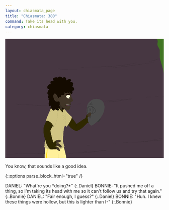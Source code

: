 ```yaml
---
layout: chiasmata_page
title: "Chiasmata: 380"
command: Take its head with you.
category: chiasmata
---
```


![380](/chiasmata/images/narrative/378.png)

You know, that sounds like a good idea.

{::options parse_block_html="true" /}
<div class="dialogue">
DANIEL: "What're you *doing?*" 
{:.Daniel}
BONNIE: "It pushed me off a thing, so I'm taking its head with me so it can't follow us and try that again." 
{:.Bonnie}
DANIEL: "Fair enough, I guess?" 
{:.Daniel}
BONNIE: "Huh. I knew these things were hollow, but this is lighter than I-" 
{:.Bonnie}
</div>